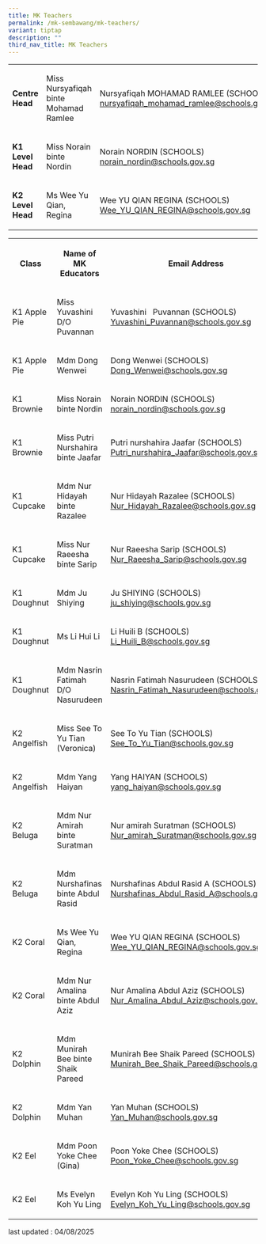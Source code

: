 ```yaml
---
title: MK Teachers
permalink: /mk-sembawang/mk-teachers/
variant: tiptap
description: ""
third_nav_title: MK Teachers
---
```

<table style="minWidth: 75px">
<colgroup>
<col>
<col>
<col>
</colgroup>
<tbody>
<tr>
<td rowspan="1" colspan="1">
<p><strong>Centre Head</strong>
</p>
</td>
<td rowspan="1" colspan="1">
<p>Miss Nursyafiqah binte Mohamad Ramlee</p>
</td>
<td rowspan="1" colspan="1">
<p>Nursyafiqah MOHAMAD RAMLEE (SCHOOLS) <a href="mailto:nursyafiqah_mohamad_ramlee@schools.gov.sg" rel="noopener noreferrer nofollow" target="_blank">nursyafiqah_mohamad_ramlee@schools.gov.sg</a>
</p>
</td>
</tr>
<tr>
<td rowspan="1" colspan="1">
<p><strong>K1 Level Head</strong>
</p>
</td>
<td rowspan="1" colspan="1">
<p>Miss Norain binte Nordin</p>
</td>
<td rowspan="1" colspan="1">
<p>Norain NORDIN (SCHOOLS) <a href="mailto:norain_nordin@schools.gov.sg" rel="noopener noreferrer nofollow" target="_blank">norain_nordin@schools.gov.sg</a>
</p>
</td>
</tr>
<tr>
<td rowspan="1" colspan="1">
<p><strong>K2 Level Head</strong>
</p>
</td>
<td rowspan="1" colspan="1">
<p>Ms Wee Yu Qian, Regina</p>
</td>
<td rowspan="1" colspan="1">
<p>Wee YU QIAN REGINA (SCHOOLS) <a href="mailto:Wee_YU_QIAN_REGINA@schools.gov.sg" rel="noopener noreferrer nofollow" target="_blank">Wee_YU_QIAN_REGINA@schools.gov.sg</a>
</p>
</td>
</tr>
</tbody>
</table>
<p></p>
<p></p>
<p></p>
<p></p>
<table style="minWidth: 75px">
<colgroup>
<col>
<col>
<col>
</colgroup>
<tbody>
<tr>
<th rowspan="1" colspan="1">
<p>Class</p>
</th>
<th rowspan="1" colspan="1">
<p>Name of MK Educators</p>
</th>
<th rowspan="1" colspan="1">
<p>Email Address</p>
</th>
</tr>
<tr>
<td rowspan="1" colspan="1">
<p>K1 Apple Pie</p>
</td>
<td rowspan="1" colspan="1">
<p>Miss Yuvashini D/O Puvannan</p>
</td>
<td rowspan="1" colspan="1">
<p>Yuvashini&nbsp;&nbsp; Puvannan (SCHOOLS) <a href="mailto:Yuvashini_Puvannan@schools.gov.sg" rel="noopener noreferrer nofollow" target="_blank">Yuvashini_Puvannan@schools.gov.sg</a>
</p>
</td>
</tr>
<tr>
<td rowspan="1" colspan="1">
<p>K1 Apple Pie</p>
</td>
<td rowspan="1" colspan="1">
<p>Mdm Dong Wenwei</p>
</td>
<td rowspan="1" colspan="1">
<p>Dong Wenwei (SCHOOLS) <a href="mailto:Dong_Wenwei@schools.gov.sg" rel="noopener noreferrer nofollow" target="_blank">Dong_Wenwei@schools.gov.sg</a>
</p>
</td>
</tr>
<tr>
<td rowspan="1" colspan="1">
<p>K1 Brownie</p>
</td>
<td rowspan="1" colspan="1">
<p>Miss Norain binte Nordin</p>
</td>
<td rowspan="1" colspan="1">
<p>Norain NORDIN (SCHOOLS) <a href="mailto:norain_nordin@schools.gov.sg" rel="noopener noreferrer nofollow" target="_blank">norain_nordin@schools.gov.sg</a>
</p>
</td>
</tr>
<tr>
<td rowspan="1" colspan="1">
<p>K1 Brownie</p>
</td>
<td rowspan="1" colspan="1">
<p>Miss Putri Nurshahira binte Jaafar</p>
</td>
<td rowspan="1" colspan="1">
<p>Putri nurshahira Jaafar (SCHOOLS) <a href="mailto:Putri_nurshahira_Jaafar@schools.gov.sg" rel="noopener noreferrer nofollow" target="_blank">Putri_nurshahira_Jaafar@schools.gov.sg</a>
</p>
</td>
</tr>
<tr>
<td rowspan="1" colspan="1">
<p>K1 Cupcake</p>
</td>
<td rowspan="1" colspan="1">
<p>Mdm Nur Hidayah binte Razalee</p>
</td>
<td rowspan="1" colspan="1">
<p>Nur Hidayah Razalee (SCHOOLS) <a href="mailto:Nur_Hidayah_Razalee@schools.gov.sg" rel="noopener noreferrer nofollow" target="_blank">Nur_Hidayah_Razalee@schools.gov.sg</a>
</p>
</td>
</tr>
<tr>
<td rowspan="1" colspan="1">
<p>K1 Cupcake</p>
</td>
<td rowspan="1" colspan="1">
<p>Miss Nur Raeesha binte Sarip</p>
</td>
<td rowspan="1" colspan="1">
<p>Nur Raeesha Sarip (SCHOOLS) <a href="mailto:Nur_Raeesha_Sarip@schools.gov.sg" rel="noopener noreferrer nofollow" target="_blank">Nur_Raeesha_Sarip@schools.gov.sg</a>
</p>
</td>
</tr>
<tr>
<td rowspan="1" colspan="1">
<p>K1 Doughnut</p>
</td>
<td rowspan="1" colspan="1">
<p>Mdm Ju Shiying</p>
</td>
<td rowspan="1" colspan="1">
<p>Ju SHIYING (SCHOOLS) <a href="mailto:ju_shiying@schools.gov.sg" rel="noopener noreferrer nofollow" target="_blank">ju_shiying@schools.gov.sg</a>
</p>
</td>
</tr>
<tr>
<td rowspan="1" colspan="1">
<p>K1 Doughnut</p>
</td>
<td rowspan="1" colspan="1">
<p>Ms Li Hui Li</p>
</td>
<td rowspan="1" colspan="1">
<p>Li Huili B (SCHOOLS) <a href="mailto:Li_Huili_B@schools.gov.sg" rel="noopener noreferrer nofollow" target="_blank">Li_Huili_B@schools.gov.sg</a>
</p>
</td>
</tr>
<tr>
<td rowspan="1" colspan="1">
<p>K1 Doughnut</p>
</td>
<td rowspan="1" colspan="1">
<p>Mdm Nasrin Fatimah D/O Nasurudeen</p>
</td>
<td rowspan="1" colspan="1">
<p>Nasrin Fatimah Nasurudeen (SCHOOLS) <a href="mailto:Nasrin_Fatimah_Nasurudeen@schools.gov.sg" rel="noopener noreferrer nofollow" target="_blank">Nasrin_Fatimah_Nasurudeen@schools.gov.sg</a>
</p>
</td>
</tr>
<tr>
<td rowspan="1" colspan="1">
<p>K2 Angelfish</p>
</td>
<td rowspan="1" colspan="1">
<p>Miss See To Yu Tian (Veronica)</p>
</td>
<td rowspan="1" colspan="1">
<p>See To Yu Tian (SCHOOLS) <a href="mailto:See_To_Yu_Tian@schools.gov.sg" rel="noopener noreferrer nofollow" target="_blank">See_To_Yu_Tian@schools.gov.sg</a>
</p>
</td>
</tr>
<tr>
<td rowspan="1" colspan="1">
<p>K2 Angelfish</p>
</td>
<td rowspan="1" colspan="1">
<p>Mdm Yang Haiyan</p>
</td>
<td rowspan="1" colspan="1">
<p>Yang HAIYAN (SCHOOLS) <a href="mailto:yang_haiyan@schools.gov.sg" rel="noopener noreferrer nofollow" target="_blank">yang_haiyan@schools.gov.sg</a>
</p>
</td>
</tr>
<tr>
<td rowspan="1" colspan="1">
<p>K2 Beluga</p>
</td>
<td rowspan="1" colspan="1">
<p>Mdm Nur Amirah binte Suratman</p>
</td>
<td rowspan="1" colspan="1">
<p>Nur amirah Suratman (SCHOOLS) <a href="mailto:Nur_amirah_Suratman@schools.gov.sg" rel="noopener noreferrer nofollow" target="_blank">Nur_amirah_Suratman@schools.gov.sg</a>
</p>
</td>
</tr>
<tr>
<td rowspan="1" colspan="1">
<p>K2 Beluga</p>
</td>
<td rowspan="1" colspan="1">
<p>Mdm Nurshafinas binte Abdul Rasid</p>
</td>
<td rowspan="1" colspan="1">
<p>Nurshafinas Abdul Rasid A (SCHOOLS) <a href="mailto:Nurshafinas_Abdul_Rasid_A@schools.gov.sg" rel="noopener noreferrer nofollow" target="_blank">Nurshafinas_Abdul_Rasid_A@schools.gov.sg</a>
</p>
</td>
</tr>
<tr>
<td rowspan="1" colspan="1">
<p>K2 Coral</p>
</td>
<td rowspan="1" colspan="1">
<p>Ms Wee Yu Qian, Regina</p>
</td>
<td rowspan="1" colspan="1">
<p>Wee YU QIAN REGINA (SCHOOLS) <a href="mailto:Wee_YU_QIAN_REGINA@schools.gov.sg" rel="noopener noreferrer nofollow" target="_blank">Wee_YU_QIAN_REGINA@schools.gov.sg</a>
</p>
</td>
</tr>
<tr>
<td rowspan="1" colspan="1">
<p>K2 Coral</p>
</td>
<td rowspan="1" colspan="1">
<p>Mdm Nur Amalina binte Abdul Aziz</p>
</td>
<td rowspan="1" colspan="1">
<p>Nur Amalina Abdul Aziz (SCHOOLS) <a href="mailto:Nur_Amalina_Abdul_Aziz@schools.gov.sg" rel="noopener noreferrer nofollow" target="_blank">Nur_Amalina_Abdul_Aziz@schools.gov.sg</a>
</p>
</td>
</tr>
<tr>
<td rowspan="1" colspan="1">
<p>K2 Dolphin</p>
</td>
<td rowspan="1" colspan="1">
<p>Mdm Munirah Bee binte Shaik Pareed</p>
</td>
<td rowspan="1" colspan="1">
<p>Munirah Bee Shaik Pareed (SCHOOLS) <a href="mailto:Munirah_Bee_Shaik_Pareed@schools.gov.sg" rel="noopener noreferrer nofollow" target="_blank">Munirah_Bee_Shaik_Pareed@schools.gov.sg</a>
</p>
</td>
</tr>
<tr>
<td rowspan="1" colspan="1">
<p>K2 Dolphin</p>
</td>
<td rowspan="1" colspan="1">
<p>Mdm Yan Muhan</p>
</td>
<td rowspan="1" colspan="1">
<p>Yan Muhan (SCHOOLS) <a href="mailto:Yan_Muhan@schools.gov.sg" rel="noopener noreferrer nofollow" target="_blank">Yan_Muhan@schools.gov.sg</a>
</p>
</td>
</tr>
<tr>
<td rowspan="1" colspan="1">
<p>K2 Eel</p>
</td>
<td rowspan="1" colspan="1">
<p>Mdm Poon Yoke Chee (Gina)</p>
</td>
<td rowspan="1" colspan="1">
<p>Poon Yoke Chee (SCHOOLS) <a href="mailto:Poon_Yoke_Chee@schools.gov.sg" rel="noopener noreferrer nofollow" target="_blank">Poon_Yoke_Chee@schools.gov.sg</a>
</p>
</td>
</tr>
<tr>
<td rowspan="1" colspan="1">
<p>K2 Eel</p>
</td>
<td rowspan="1" colspan="1">
<p>Ms Evelyn Koh Yu Ling</p>
</td>
<td rowspan="1" colspan="1">
<p>Evelyn Koh Yu Ling (SCHOOLS) <a href="mailto:Evelyn_Koh_Yu_Ling@schools.gov.sg" rel="noopener noreferrer nofollow" target="_blank">Evelyn_Koh_Yu_Ling@schools.gov.sg</a>
</p>
</td>
</tr>
</tbody>
</table>
<p></p>
<p>last updated : 04/08/2025</p>